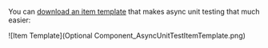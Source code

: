 You can [download an item template](http://asyncunittests.codeplex.com/releases/view/81565) that makes async unit testing that much easier:

![Item Template](Optional Component_AsyncUnitTestItemTemplate.png)